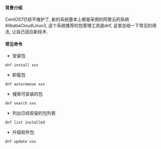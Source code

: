 #### 背景介绍

CentOS7已经不维护了, 新的系统基本上都是采用的阿里云的系统AlibabaCloudLinux3, 这个系统推荐的包管理工具是dnf, 这里总结一下常见的用法, 让自己适应新技术.



#### 常见命令

* 安装包

`dnf install xxx`

* 卸载包

`dnf autoremove xxx`

* 搜索可安装的包

`dnf search xxx`

* 列出已经安装的包列表

`dnf list installed`

* 升级软件包

`dnf update xxx`